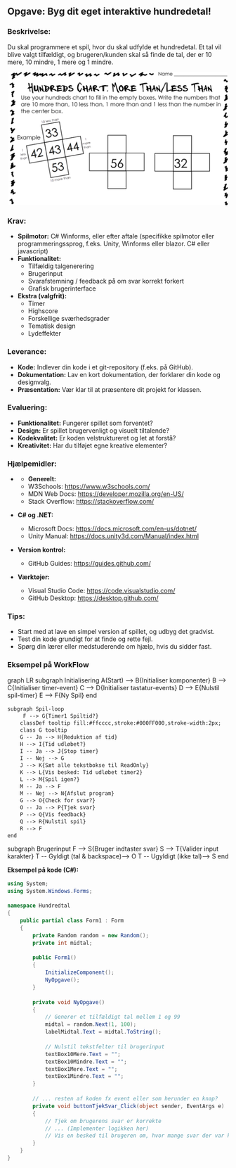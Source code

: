 ## Opgave: Byg dit eget interaktive hundredetal!

### Beskrivelse:
Du skal programmere et spil, hvor du skal udfylde et hundredetal. Et tal vil blive valgt tilfældigt, og brugeren/kunden skal så finde de tal, der er 10 mere, 10 mindre, 1 mere og 1 mindre.


<div align="center">
  <img src="images/HundresCart_MoreThan_LessThan.png" style=" width: 500px;  margin: 0 auto;">
</div>

### Krav:
* **Spilmotor:** C# Winforms, eller efter aftale (specifikke spilmotor eller programmeringssprog, f.eks. Unity, Winforms eller blazor. C# eller javascript)
* **Funktionalitet:**
  * Tilfældig talgenerering
  * Brugerinput
  * Svarafstemning / feedback på om svar korrekt forkert
  * Grafisk brugerinterface
* **Ekstra (valgfrit):**
  * Timer
  * Highscore
  * Forskellige sværhedsgrader
  * Tematisk design
  * Lydeffekter

### Leverance:
* **Kode:** Indlever din kode i et git-repository (f.eks. på GitHub).
* **Dokumentation:** Lav en kort dokumentation, der forklarer din kode og designvalg.
* **Præsentation:** Vær klar til at præsentere dit projekt for klassen.

### Evaluering:
* **Funktionalitet:** Fungerer spillet som forventet?
* **Design:** Er spillet brugervenligt og visuelt tiltalende?
* **Kodekvalitet:** Er koden velstruktureret og let at forstå?
* **Kreativitet:** Har du tilføjet egne kreative elementer?

### Hjælpemidler:
* * **Generelt:**
  * W3Schools: https://www.w3schools.com/
  * MDN Web Docs: https://developer.mozilla.org/en-US/
  * Stack Overflow: https://stackoverflow.com/   

* **C# og .NET:**
  * Microsoft Docs: https://docs.microsoft.com/en-us/dotnet/
  * Unity Manual: https://docs.unity3d.com/Manual/index.html
* **Version kontrol:**
  * GitHub Guides: https://guides.github.com/
* **Værktøjer:**
  * Visual Studio Code: https://code.visualstudio.com/
  * GitHub Desktop: https://desktop.github.com/

### Tips:
* Start med at lave en simpel version af spillet, og udbyg det gradvist.
* Test din kode grundigt for at finde og rette fejl.
* Spørg din lærer eller medstuderende om hjælp, hvis du sidder fast.

### Eksempel på WorkFlow
graph LR
    subgraph Initialisering
        A(Start) --> B{Initialiser komponenter}
        B --> C{Initialiser timer-event}
        C --> D{Initialiser tastatur-events}
        D --> E{Nulstil spil-timer}
        E --> F{Ny Spil}
    end

    subgraph Spil-loop
         F --> G{Timer1 Spiltid?}
        classDef tooltip fill:#ffcccc,stroke:#000FF000,stroke-width:2px;
        class G tooltip
        G -- Ja --> H{Reduktion af tid}
        H --> I{Tid udløbet?}
        I -- Ja --> J{Stop timer}
        I -- Nej --> G
        J --> K{Sæt alle tekstbokse til ReadOnly}
        K --> L{Vis besked: Tid udløbet timer2}
        L --> M{Spil igen?}
        M -- Ja --> F
        M -- Nej --> N{Afslut program}
        G --> O{Check for svar?}
        O -- Ja --> P{Tjek svar}
        P --> Q{Vis feedback}
        Q --> R{Nulstil spil}
        R --> F
    end

   subgraph Brugerinput
        F --> S{Bruger indtaster svar}
        S --> T{Valider input karakter}
        T -- Gyldigt (tal & backspace)--> O
        T -- Ugyldigt (ikke tal)--> S
    end

**Eksempel på kode (C#):**
```csharp
using System;
using System.Windows.Forms;

namespace Hundredtal
{
    public partial class Form1 : Form
    {
        private Random random = new Random();
        private int midtal;

        public Form1()
        {
            InitializeComponent();
            NyOpgave();
        }

        private void NyOpgave()
        {
            // Generer et tilfældigt tal mellem 1 og 99
            midtal = random.Next(1, 100);
            labelMidtal.Text = midtal.ToString();

            // Nulstil tekstfelter til brugerinput
            textBox10Mere.Text = "";
            textBox10Mindre.Text = "";
            textBox1Mere.Text = "";
            textBox1Mindre.Text = "";
        }

        // ... resten af koden fx event eller som herunder en knap?
        private void buttonTjekSvar_Click(object sender, EventArgs e)
        {
            // Tjek om brugerens svar er korrekte
            // ... (Implementer logikken her)
            // Vis en besked til brugeren om, hvor mange svar der var korrekte
        }
    }
}
```

